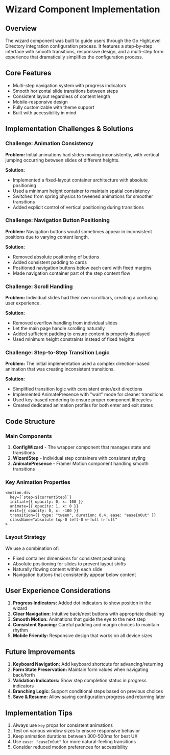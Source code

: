 # Wizard Component Implementation

## Overview
The wizard component was built to guide users through the Go HighLevel Directory integration configuration process. It features a step-by-step interface with smooth transitions, responsive design, and a multi-step form experience that dramatically simplifies the configuration process.

## Core Features
- Multi-step navigation system with progress indicators
- Smooth horizontal slide transitions between steps
- Consistent layout regardless of content length
- Mobile-responsive design
- Fully customizable with theme support
- Built with accessibility in mind

## Implementation Challenges & Solutions

### Challenge: Animation Consistency
**Problem:** Initial animations had slides moving inconsistently, with vertical jumping occurring between slides of different heights.

**Solution:** 
- Implemented a fixed-layout container architecture with absolute positioning
- Used a minimum height container to maintain spatial consistency
- Switched from spring physics to tweened animations for smoother transitions
- Added explicit control of vertical positioning during transitions

### Challenge: Navigation Button Positioning
**Problem:** Navigation buttons would sometimes appear in inconsistent positions due to varying content length.

**Solution:**
- Removed absolute positioning of buttons
- Added consistent padding to cards
- Positioned navigation buttons below each card with fixed margins
- Made navigation container part of the step content flow

### Challenge: Scroll Handling
**Problem:** Individual slides had their own scrollbars, creating a confusing user experience.

**Solution:**
- Removed overflow handling from individual slides
- Let the main page handle scrolling naturally
- Added sufficient padding to ensure content is properly displayed
- Used minimum height constraints instead of fixed heights

### Challenge: Step-to-Step Transition Logic
**Problem:** The initial implementation used a complex direction-based animation that was creating inconsistent transitions.

**Solution:**
- Simplified transition logic with consistent enter/exit directions
- Implemented AnimatePresence with "wait" mode for cleaner transitions
- Used key-based rendering to ensure proper component lifecycles
- Created dedicated animation profiles for both enter and exit states

## Code Structure

### Main Components
1. **ConfigWizard** - The wrapper component that manages state and transitions
2. **WizardStep** - Individual step containers with consistent styling
3. **AnimatePresence** - Framer Motion component handling smooth transitions

### Key Animation Properties
```tsx
<motion.div 
  key={`step-${currentStep}`}
  initial={{ opacity: 0, x: 100 }}
  animate={{ opacity: 1, x: 0 }}
  exit={{ opacity: 0, x: -100 }}
  transition={{ type: "tween", duration: 0.4, ease: "easeInOut" }}
  className="absolute top-0 left-0 w-full h-full"
>
```

### Layout Strategy
We use a combination of:
- Fixed container dimensions for consistent positioning
- Absolute positioning for slides to prevent layout shifts
- Naturally flowing content within each slide
- Navigation buttons that consistently appear below content

## User Experience Considerations

1. **Progress Indicators:** Added dot indicators to show position in the wizard
2. **Clear Navigation:** Intuitive back/next buttons with appropriate disabling
3. **Smooth Motion:** Animations that guide the eye to the next step
4. **Consistent Spacing:** Careful padding and margin choices to maintain rhythm
5. **Mobile Friendly:** Responsive design that works on all device sizes

## Future Improvements

1. **Keyboard Navigation:** Add keyboard shortcuts for advancing/returning
2. **Form State Preservation:** Maintain form values when navigating back/forth
3. **Validation Indicators:** Show step completion status in progress indicators
4. **Branching Logic:** Support conditional steps based on previous choices
5. **Save & Resume:** Allow saving configuration progress and returning later

## Implementation Tips

1. Always use `key` props for consistent animations
2. Test on various window sizes to ensure responsive behavior
3. Keep animation durations between 300-500ms for best UX
4. Use `ease: "easeInOut"` for more natural-feeling transitions
5. Consider reduced motion preferences for accessibility